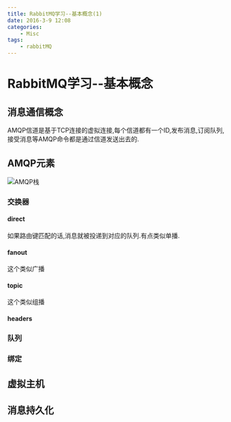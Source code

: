 ```yaml
---
title: RabbitMQ学习--基本概念(1)
date: 2016-3-9 12:08
categories:
	- Misc
tags:
	- rabbitMQ
---
```

# RabbitMQ学习--基本概念

## 消息通信概念
AMQP信道是基于TCP连接的虚拟连接,每个信道都有一个ID,发布消息,订阅队列,接受消息等AMQP命令都是通过信道发送出去的.

## AMQP元素
![AMQP栈](http://7xrn62.com1.z0.glb.clouddn.com/89a7568e480e0f6931c7db4dd51f4771.png)
### 交换器

#### direct
如果路由键匹配的话,消息就被投递到对应的队列.有点类似单播.

#### fanout
这个类似广播

#### topic
这个类似组播
#### headers

### 队列
### 绑定

## 虚拟主机

## 消息持久化
